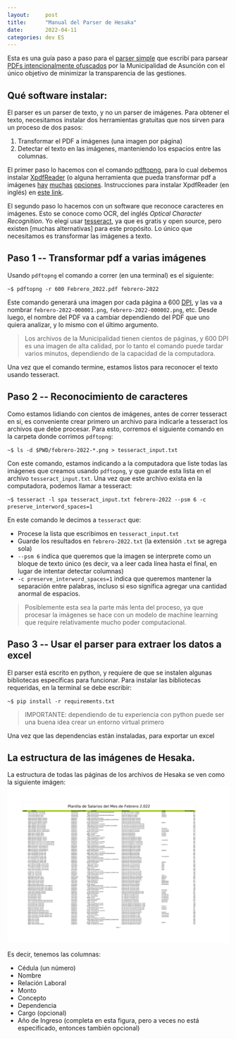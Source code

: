 ```yaml
---
layout:     post
title:      "Manual del Parser de Hesaka"
date:       2022-04-11
categories: dev ES
---
```


Esta es una guía paso a paso para el [parser simple](https://github.com/torresmateo/parser-hesaka) que escribí para parsear [PDFs intencionalmente ofuscados](https://www.asuncion.gov.py/hesaka) por la Municipalidad de Asunción con el único objetivo de minimizar la transparencia de las gestiones.

## Qué software instalar:

El parser es un parser de texto, y no un parser de imágenes. Para obtener el texto, necesitamos instalar dos herramientas gratuitas que nos sirven para un proceso de dos pasos:

1. Transformar el PDF a imágenes (una imagen por página)
2. Detectar el texto en las imágenes, manteniendo los espacios entre las columnas.

El primer paso lo hacemos con el comando [pdftopng](https://www.xpdfreader.com/pdftopng-man.html), para lo cual debemos instalar [XpdfReader](https://www.xpdfreader.com/download.html) (o alguna herramienta que pueda transformar pdf a imágenes [hay](https://linux.die.net/man/1/convert) [muchas](https://poppler.freedesktop.org/) [opciones](https://www.libvips.org/). Instrucciones para instalar XpdfReader (en inglés) en [este link](https://askubuntu.com/questions/1245518/how-to-install-xpdf-on-ubuntu-20-04).

El segundo paso lo hacemos con un software que reconoce caracteres en imágenes. Esto se conoce como OCR, del inglés _Optical Character Recognition_. Yo elegí usar [tesseract](https://github.com/tesseract-ocr/tesseract), ya que es gratis y open source, pero existen [muchas alternativas] para este propósito. Lo único que necesitamos es transformar las imágenes a texto.

## Paso 1 -- Transformar pdf a varias imágenes

Usando `pdftopng` el comando a correr (en una terminal) es el siguiente:

```console
~$ pdftopng -r 600 Febrero_2022.pdf febrero-2022
```

Este comando generará una imagen por cada página a 600 [DPI](https://es.wikipedia.org/wiki/Puntos_por_pulgada), y las va a nombrar `febrero-2022-000001.png`, `febrero-2022-000002.png`, etc. Desde luego, el nombre del PDF va a cambiar dependiendo del PDF que uno quiera analizar, y lo mismo con el último argumento.

> Los archivos de la Municipalidad tienen cientos de páginas, y 600 DPI es una imagen de alta calidad, por lo tanto el comando puede tardar varios minutos, dependiendo de la capacidad de la computadora.

Una vez que el comando termine, estamos listos para reconocer el texto usando tesseract.

## Paso 2 -- Reconocimiento de caracteres

Como estamos lidiando con cientos de imágenes, antes de correr tesseract en si, es conveniente crear primero un archivo para indicarle a tesseract los archivos que debe procesar. Para esto, corremos el siguiente comando en la carpeta donde corrimos `pdftopng`:

```console
~$ ls -d $PWD/febrero-2022-*.png > tesseract_input.txt
```

Con este comando, estamos indicando a la computadora que liste todas las imágenes que creamos usando `pdftopng`, y que guarde esta lista en el archivo `tesseract_input.txt`. Una vez que este archivo exista en la computadora, podemos llamar a tesseract:

```console
~$ tesseract -l spa tesseract_input.txt febrero-2022 --psm 6 -c preserve_interword_spaces=1
```

En este comando le decimos a `tesseract` que:
* Procese la lista que escribimos en `tesseract_input.txt`
* Guarde los resultados en `febrero-2022.txt` (la extensión `.txt` se agrega sola)
* `--psm 6` indica que queremos que la imagen se interprete como un bloque de texto único (es decir, va a leer cada línea hasta el final, en lugar de intentar detectar columnas)
* `-c preserve_interword_spaces=1` indica que queremos mantener la separación entre palabras, incluso si eso significa agregar una cantidad anormal de espacios.

> Posiblemente esta sea la parte más lenta del proceso, ya que procesar la imágenes se hace con un modelo de machine learning que require relativamente mucho poder computacional.

## Paso 3 -- Usar el parser para extraer los datos a excel

El parser está escrito en python, y requiere de que se instalen algunas bibliotecas específicas para funcionar. Para instalar las bibliotecas requeridas, en la terminal se debe escribir:

```console
~$ pip install -r requirements.txt
```

> IMPORTANTE: dependiendo de tu experiencia con python puede ser una buena idea crear un entorno virtual primero

Una vez que las dependencias están instaladas, para exportar un excel 


## La estructura de las imágenes de Hesaka.

La estructura de todas las páginas de los archivos de Hesaka se ven como la siguiente imágen:
![screenshot-pdf](/images/manual-hesaka/screenshot-pdf.png)

Es decir, tenemos las columnas:

* Cédula (un número)
* Nombre
* Relación Laboral
* Monto
* Concepto
* Dependencia
* Cargo (opcional)
* Año de Ingreso (completa en esta figura, pero a veces no está especificado, entonces también opcional)
